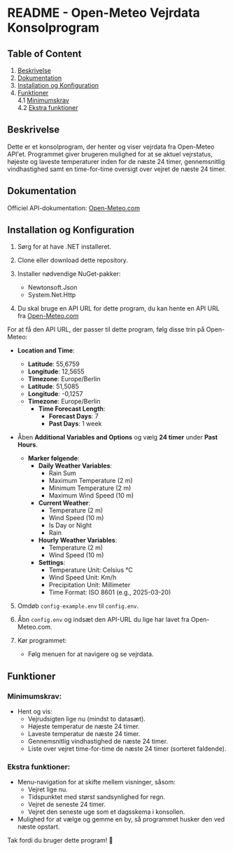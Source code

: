 # README - Open-Meteo Vejrdata Konsolprogram

## Table of Content

1. [Beskrivelse](#beskrivelse)
2. [Dokumentation](#dokumentation)
3. [Installation og Konfiguration](#installation-og-konfiguration)
4. [Funktioner](#funktioner)  
   4.1 [Minimumskrav](#minimumskrav)  
   4.2 [Ekstra funktioner](#ekstra-funktioner)

## Beskrivelse

Dette er et konsolprogram, der henter og viser vejrdata fra Open-Meteo API'et. Programmet giver brugeren mulighed for at se aktuel vejrstatus, højeste og laveste temperaturer inden for de næste 24 timer, gennemsnitlig vindhastighed samt en time-for-time oversigt over vejret de næste 24 timer.

## Dokumentation

Officiel API-dokumentation: [Open-Meteo.com](https://open-meteo.com/en/docs)

## Installation og Konfiguration

1. Sørg for at have .NET installeret.

2. Clone eller download dette repository.

3. Installer nødvendige NuGet-pakker:
    - Newtonsoft.Json
    - System.Net.Http
      
4. Du skal bruge en API URL for dette program, du kan hente en API URL fra [Open-Meteo.com](https://open-meteo.com/en/docs)

For at få den API URL, der passer til dette program, følg disse trin på Open-Meteo:
- **Location and Time**:
    - **Latitude**: 55,6759
    - **Longitude**: 12,5655
    - **Timezone**: Europe/Berlin
    - **Latitude**: 51,5085
    - **Longitude**: -0,1257
    - **Timezone**: Europe/Berlin
        - **Time Forecast Length**:
            - **Forecast Days**: 7
            - **Past Days**: 1 week

- Åben **Additional Variables and Options** og vælg **24 timer** under **Past Hours**.
    - **Marker følgende**:
        - **Daily Weather Variables**:
            - Rain Sum
            - Maximum Temperature (2 m)
            - Minimum Temperature (2 m)
            - Maximum Wind Speed (10 m)
        - **Current Weather**:
            - Temperature (2 m)
            - Wind Speed (10 m)
            - Is Day or Night
            - Rain
        - **Hourly Weather Variables**:
            - Temperature (2 m)
            - Wind Speed (10 m)
        - **Settings**:
            - Temperature Unit: Celsius °C
            - Wind Speed Unit: Km/h
            - Precipitation Unit: Millimeter
            - Time Format: ISO 8601 (e.g., 2025-03-20)

5. Omdøb `config-example.env` til `config.env`.
6. Åbn `config.env` og indsæt den API-URL du lige har lavet fra Open-Meteo.com.

7. Kør programmet:
    - Følg menuen for at navigere og se vejrdata.

## Funktioner

### Minimumskrav:
- Hent og vis:
    - Vejrudsigten lige nu (mindst to datasæt).
    - Højeste temperatur de næste 24 timer.
    - Laveste temperatur de næste 24 timer.
    - Gennemsnitlig vindhastighed de næste 24 timer.
    - Liste over vejret time-for-time de næste 24 timer (sorteret faldende).

### Ekstra funktioner:
- Menu-navigation for at skifte mellem visninger, såsom:
    - Vejret lige nu.
    - Tidspunktet med størst sandsynlighed for regn.
    - Vejret de seneste 24 timer.
    - Vejret den seneste uge som et dagsskema i konsollen.
- Mulighed for at vælge og gemme en by, så programmet husker den ved næste opstart.

Tak fordi du bruger dette program! 🎉
